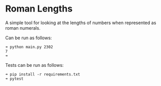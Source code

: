 Roman Lengths
=============

A simple tool for looking at the lengths of numbers when represented as roman numerals.

Can be run as follows:

    ➜ python main.py 2302 
    7
    ➜

Tests can be run as follows:

    ➜ pip install -r requirements.txt
    ➜ pytest

